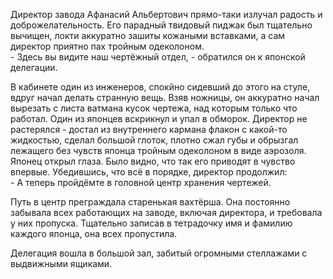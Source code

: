 Директор завода Афанасий Альбертович прямо-таки излучал радость и доброжелательность. Его парадный твидовый пиджак был тщательно вычищен, локти аккуратно зашиты кожаными вставками, а сам директор приятно пах тройным одеколоном.  
\- Здесь вы видите наш чертёжный отдел, - обратился он к японской делегации.

В кабинете один из инженеров, спокйно сидевший до этого на стуле, вдруг начал делать странную вещь. Взяв ножницы, он аккуратно начал вырезать с листа ватмана кусок чертежа, над которым только что работал.
Один из японцев вскрикнул и упал в обморок. Директор не растерялся - достал из внутреннего кармана флакон с какой-то жидкостью, сделал большой глоток, плотно сжал губы и обрызгал лежащего без чувств японца тройным одеколоном в виде аэрозоля.
Японец открыл глаза. Было видно, что так его приводят в чувство впервые. Убедившись, что всё в порядке, директор продолжил:  
\- А теперь пройдёмте в головной центр хранения чертежей.

Путь в центр преграждала старенькая вахтёрша. Она постоянно забывала всех работающих на заводе, включая директора, и требовала у них пропуска. Тщательно записав в тетрадочку имя и фамилию каждого японца, она всех пропустила.

Делегация вошла в большой зал, забитый огромными стеллажами с выдвижными ящиками.
